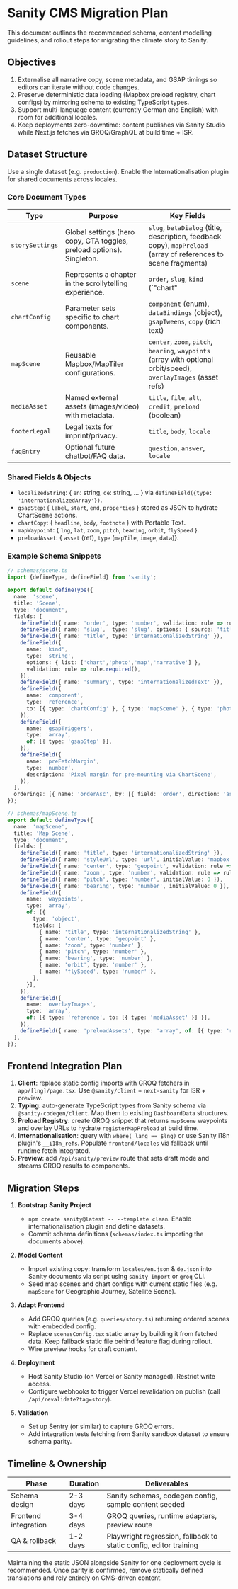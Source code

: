 # Sanity CMS Migration Plan

This document outlines the recommended schema, content modelling guidelines, and rollout steps for migrating the climate story to Sanity.

## Objectives

1. Externalise all narrative copy, scene metadata, and GSAP timings so editors can iterate without code changes.
2. Preserve deterministic data loading (Mapbox preload registry, chart configs) by mirroring schema to existing TypeScript types.
3. Support multi-language content (currently German and English) with room for additional locales.
4. Keep deployments zero-downtime: content publishes via Sanity Studio while Next.js fetches via GROQ/GraphQL at build time + ISR.

## Dataset Structure

Use a single dataset (e.g. `production`). Enable the Internationalisation plugin for shared documents across locales.

### Core Document Types

| Type | Purpose | Key Fields |
|------|---------|------------|
| `storySettings` | Global settings (hero copy, CTA toggles, preload options). Singleton. | `slug`, `betaDialog` (title, description, feedback copy), `mapPreload` (array of references to scene fragments) |
| `scene` | Represents a chapter in the scrollytelling experience. | `order`, `slug`, `kind` (`"chart" | "photo" | "map" | ...`), `title`, `summary`, `gsapTriggers` (JSON), `component` (reference to component block), `preFetchMargin` |
| `chartConfig` | Parameter sets specific to chart components. | `component` (enum), `dataBindings` (object), `gsapTweens`, `copy` (rich text) |
| `mapScene` | Reusable Mapbox/MapTiler configurations. | `center`, `zoom`, `pitch`, `bearing`, `waypoints` (array with optional orbit/speed), `overlayImages` (asset refs) |
| `mediaAsset` | Named external assets (images/video) with metadata. | `title`, `file`, `alt`, `credit`, `preload` (boolean) |
| `footerLegal` | Legal texts for imprint/privacy. | `title`, `body`, `locale` |
| `faqEntry` | Optional future chatbot/FAQ data. | `question`, `answer`, `locale` |

### Shared Fields & Objects

- `localizedString`: { `en`: string, `de`: string, ... } via `defineField({type: 'internationalizedArray'})`.
- `gsapStep`: { `label`, `start`, `end`, `properties` } stored as JSON to hydrate ChartScene actions.
- `chartCopy`: { `headline`, `body`, `footnote` } with Portable Text.
- `mapWaypoint`: { `lng`, `lat`, `zoom`, `pitch`, `bearing`, `orbit`, `flySpeed` }.
- `preloadAsset`: { `asset` (ref), `type` (`mapTile`, `image`, `data`)}.

### Example Schema Snippets

```ts
// schemas/scene.ts
import {defineType, defineField} from 'sanity';

export default defineType({
  name: 'scene',
  title: 'Scene',
  type: 'document',
  fields: [
    defineField({ name: 'order', type: 'number', validation: rule => rule.required().min(1) }),
    defineField({ name: 'slug',  type: 'slug', options: { source: 'title' } }),
    defineField({ name: 'title', type: 'internationalizedString' }),
    defineField({
      name: 'kind',
      type: 'string',
      options: { list: ['chart','photo','map','narrative'] },
      validation: rule => rule.required(),
    }),
    defineField({ name: 'summary', type: 'internationalizedText' }),
    defineField({
      name: 'component',
      type: 'reference',
      to: [{ type: 'chartConfig' }, { type: 'mapScene' }, { type: 'photoScene' }],
    }),
    defineField({
      name: 'gsapTriggers',
      type: 'array',
      of: [{ type: 'gsapStep' }],
    }),
    defineField({
      name: 'preFetchMargin',
      type: 'number',
      description: 'Pixel margin for pre-mounting via ChartScene',
    }),
  ],
  orderings: [{ name: 'orderAsc', by: [{ field: 'order', direction: 'asc' }] }],
});
```

```ts
// schemas/mapScene.ts
export default defineType({
  name: 'mapScene',
  title: 'Map Scene',
  type: 'document',
  fields: [
    defineField({ name: 'title', type: 'internationalizedString' }),
    defineField({ name: 'styleUrl', type: 'url', initialValue: 'mapbox://styles/mapbox/satellite-streets-v12' }),
    defineField({ name: 'center', type: 'geopoint', validation: rule => rule.required() }),
    defineField({ name: 'zoom', type: 'number', validation: rule => rule.min(0).max(22) }),
    defineField({ name: 'pitch', type: 'number', initialValue: 0 }),
    defineField({ name: 'bearing', type: 'number', initialValue: 0 }),
    defineField({
      name: 'waypoints',
      type: 'array',
      of: [{
        type: 'object',
        fields: [
          { name: 'title', type: 'internationalizedString' },
          { name: 'center', type: 'geopoint' },
          { name: 'zoom', type: 'number' },
          { name: 'pitch', type: 'number' },
          { name: 'bearing', type: 'number' },
          { name: 'orbit', type: 'number' },
          { name: 'flySpeed', type: 'number' },
        ],
      }],
    }),
    defineField({
      name: 'overlayImages',
      type: 'array',
      of: [{ type: 'reference', to: [{ type: 'mediaAsset' }] }],
    }),
    defineField({ name: 'preloadAssets', type: 'array', of: [{ type: 'reference', to: [{ type: 'mediaAsset' }] }] }),
  ],
});
```

## Frontend Integration Plan

1. **Client**: replace static config imports with GROQ fetchers in `app/[lng]/page.tsx`. Use `@sanity/client` + `next-sanity` for ISR + preview.
2. **Typing**: auto-generate TypeScript types from Sanity schema via `@sanity-codegen/client`. Map them to existing `DashboardData` structures.
3. **Preload Registry**: create GROQ snippet that returns `mapScene` waypoints and overlay URLs to hydrate `registerMapPreload` at build time.
4. **Internationalisation**: query with `where(_lang == $lng)` or use Sanity i18n plugin's `__i18n_refs`. Populate `frontend/locales` via fallback until runtime fetch integrated.
5. **Preview**: add `/api/sanity/preview` route that sets draft mode and streams GROQ results to components.

## Migration Steps

1. **Bootstrap Sanity Project**
   - `npm create sanity@latest -- --template clean`. Enable internationalisation plugin and define datasets.
   - Commit schema definitions (`schemas/index.ts` importing the documents above).

2. **Model Content**
   - Import existing copy: transform `locales/en.json` & `de.json` into Sanity documents via script using `sanity import` or `groq` CLI.
   - Seed map scenes and chart configs with current static files (e.g. `mapScene` for Geographic Journey, Satellite Scene).

3. **Adapt Frontend**
   - Add GROQ queries (e.g. `queries/story.ts`) returning ordered scenes with embedded config.
   - Replace `scenesConfig.tsx` static array by building it from fetched data. Keep fallback static file behind feature flag during rollout.
   - Wire preview hooks for draft content.

4. **Deployment**
   - Host Sanity Studio (on Vercel or Sanity managed). Restrict write access.
   - Configure webhooks to trigger Vercel revalidation on publish (call `/api/revalidate?tag=story`).

5. **Validation**
   - Set up Sentry (or similar) to capture GROQ errors.
   - Add integration tests fetching from Sanity sandbox dataset to ensure schema parity.

## Timeline & Ownership

| Phase | Duration | Deliverables |
|-------|----------|--------------|
| Schema design | 2-3 days | Sanity schemas, codegen config, sample content seeded |
| Frontend integration | 3-4 days | GROQ queries, runtime adapters, preview route |
| QA & rollback | 1-2 days | Playwright regression, fallback to static config, editor training |

Maintaining the static JSON alongside Sanity for one deployment cycle is recommended. Once parity is confirmed, remove statically defined translations and rely entirely on CMS-driven content.
